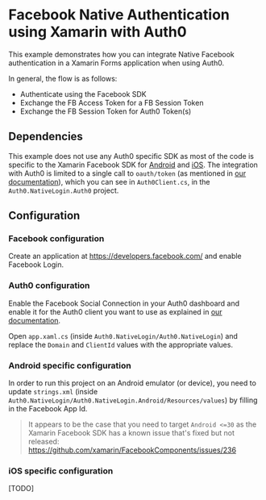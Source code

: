 # Facebook Native Authentication using Xamarin with Auth0

This example demonstrates how you can integrate Native Facebook authentication in a Xamarin Forms application when using Auth0.

In general, the flow is as follows:

- Authenticate using the Facebook SDK
- Exchange the FB Access Token for a FB Session Token
- Exchange the FB Session Token for Auth0 Token(s)

## Dependencies

This example does not use any Auth0 specific SDK as most of the code is specific to the Xamarin Facebook SDK for [Android](https://www.nuget.org/packages/Xamarin.Facebook.Android/) and [iOS](https://www.nuget.org/packages/Xamarin.Facebook.iOS). 
The integration with Auth0 is limited to a single call to `oauth/token` (as mentioned in [our documentation](https://auth0.com/docs/authenticate/identity-providers/social-identity-providers/facebook-native)), which you can see in `Auth0Client.cs`, in the `Auth0.NativeLogin.Auth0` project.

## Configuration

### Facebook configuration

Create an application at https://developers.facebook.com/ and enable Facebook Login.

### Auth0 configuration

Enable the Facebook Social Connection in your Auth0 dashboard and enable it for the Auth0 client you want to use as explained in [our documentation](https://auth0.com/docs/authenticate/identity-providers/social-identity-providers/facebook-native).

Open `app.xaml.cs` (inside `Auth0.NativeLogin/Auth0.NativeLogin`) and replace the `Domain` and `ClientId` values with the appropriate values.

### Android specific configuration

In order to run this project on an Android emulator (or device), you need to update `strings.xml` (inside `Auth0.NativeLogin/Auth0.NativeLogin.Android/Resources/values`) by filling in the Facebook App Id.

> It appears to be the case that you need to target `Android <=30` as the Xamarin Facebook SDK has a known issue that's fixed but not released: https://github.com/xamarin/FacebookComponents/issues/236

### iOS specific configuration

[TODO]